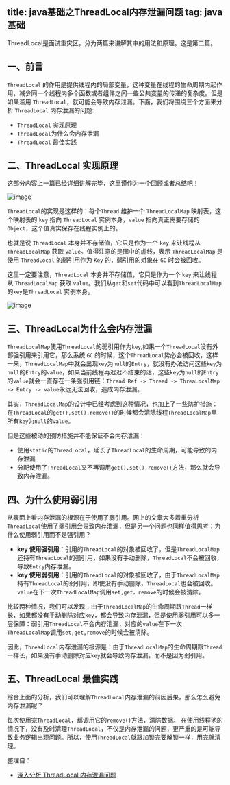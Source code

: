 title: java基础之ThreadLocal内存泄漏问题
tag: java基础
---
ThreadLocal是面试重灾区，分为两篇来讲解其中的用法和原理。这是第二篇。
<!-- more -->

## 一、前言
`ThreadLocal` 的作用是提供线程内的局部变量，这种变量在线程的生命周期内起作用，减少同一个线程内多个函数或者组件之间一些公共变量的传递的复杂度。但是如果滥用 `ThreadLocal`，就可能会导致内存泄漏。下面，我们将围绕三个方面来分析 `ThreadLocal` 内存泄漏的问题:

- `ThreadLocal` 实现原理
- `ThreadLocal`为什么会内存泄漏
- `ThreadLocal` 最佳实践


## 二、ThreadLocal 实现原理

这部分内容上一篇已经详细讲解完毕，这里谨作为一个回顾或者总结吧！

![image](http://xiaozhao.oursnail.cn/iKjk3GS.png)

`ThreadLocal`的实现是这样的：每个`Thread` 维护一个 `ThreadLocalMap` 映射表，这个映射表的 `key` 指向 `ThreadLocal` 实例本身，`value` 指向真正需要存储的 `Object`，这个值真实保存在线程实例上的。

也就是说 `ThreadLocal` 本身并不存储值，它只是作为一个 `key` 来让线程从 `ThreadLocalMap` 获取 `value`。值得注意的是图中的虚线，表示 `ThreadLocalMap` 是使用 `ThreadLocal` 的弱引用作为 `Key` 的，弱引用的对象在 `GC` 时会被回收。

这里一定要注意，`ThreadLocal` 本身并不存储值，它只是作为一个 `key` 来让线程从 `ThreadLocalMap` 获取 `value`。我们从`get`和`set`代码中可以看到`ThreadLocalMap`的`key`是`ThreadLocal` 实例本身。

![image](http://bloghello.oursnail.cn/javabasic14-2.png)

## 三、ThreadLocal为什么会内存泄漏

`ThreadLocalMap`使用`ThreadLocal`的弱引用作为`key`,如果一个`ThreadLocal`没有外部强引用来引用它，那么系统 `GC` 的时候，这个`ThreadLocal`势必会被回收，这样一来，`ThreadLocalMap`中就会出现`key`为`null`的`Entry`，就没有办法访问这些`key`为`null`的`Entry`的`value`，如果当前线程再迟迟不结束的话，这些`key`为`null`的`Entry`的`value`就会一直存在一条强引用链：`Thread Ref -> Thread -> ThreaLocalMap -> Entry -> value`永远无法回收，造成内存泄漏。

其实，`ThreadLocalMap`的设计中已经考虑到这种情况，也加上了一些防护措施：在`ThreadLocal`的`get(),set(),remove()`的时候都会清除线程`ThreadLocalMap`里所有`key`为`null`的`value`。

但是这些被动的预防措施并不能保证不会内存泄漏：

- 使用`static`的`ThreadLocal`，延长了`ThreadLocal`的生命周期，可能导致的内存泄漏
- 分配使用了`ThreadLocal`又不再调用`get(),set(),remove()`方法，那么就会导致内存泄漏。

## 四、为什么使用弱引用

从表面上看内存泄漏的根源在于使用了弱引用。网上的文章大多着重分析`ThreadLocal`使用了弱引用会导致内存泄漏，但是另一个问题也同样值得思考：为什么使用弱引用而不是强引用？

- **key 使用强引用**：引用的`ThreadLocal`的对象被回收了，但是`ThreadLocalMap`还持有`ThreadLocal`的强引用，如果没有手动删除，`ThreadLocal`不会被回收，导致`Entry`内存泄漏。
- **key 使用弱引用**：引用的`ThreadLocal`的对象被回收了，由于`ThreadLocalMap`持有`ThreadLocal`的弱引用，即使没有手动删除，`ThreadLocal`也会被回收。`value`在下一次`ThreadLocalMap`调用`set,get，remove`的时候会被清除。

比较两种情况，我们可以发现：由于`ThreadLocalMap`的生命周期跟`Thread`一样长，如果都没有手动删除对应`key`，都会导致内存泄漏，但是使用弱引用可以多一层保障：弱引用`ThreadLocal`不会内存泄漏，对应的`value`在下一次`ThreadLocalMap`调用`set,get,remove`的时候会被清除。

因此，`ThreadLocal`内存泄漏的根源是：由于`ThreadLocalMap`的生命周期跟`Thread`一样长，如果没有手动删除对应`key`就会导致内存泄漏，而不是因为弱引用。

## 五、ThreadLocal 最佳实践
综合上面的分析，我们可以理解`ThreadLocal`内存泄漏的前因后果，那么怎么避免内存泄漏呢？

每次使用完`ThreadLocal`，都调用它的`remove()`方法，清除数据。
在使用线程池的情况下，没有及时清理`ThreadLocal`，不仅是内存泄漏的问题，更严重的是可能导致业务逻辑出现问题。所以，使用`ThreadLocal`就跟加锁完要解锁一样，用完就清理。

整理自：
- [深入分析 ThreadLocal 内存泄漏问题](https://blog.xiaohansong.com/ThreadLocal-memory-leak.html)
